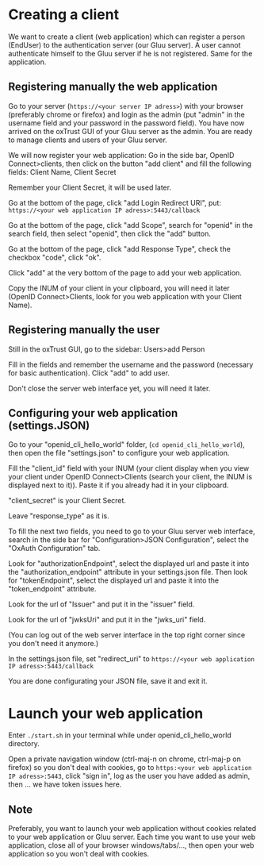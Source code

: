 # Creating a client

We want to create a client (web application) which can register a person (EndUser) to the authentication server (our Gluu server).
A user cannot authenticate himself to the Gluu server if he is not registered. Same for the application.

## Registering manually the web application
Go to your server (`https://<your server IP adress>`) with your browser (preferably chrome or firefox) and login as the admin (put "admin" in the username field and your password in the password field). You have now arrived on the oxTrust GUI of your Gluu server as the admin. You are ready to manage clients and users of your Gluu server.

We will now register your web application:
Go in the side bar, OpenID Connect>clients, then click on the button "add client" and fill the following fields: Client Name, Client Secret

Remember your Client Secret, it will be used later.

Go at the bottom of the page, click "add Login Redirect URI", put: `https://<your web application IP adress>:5443/callback`

Go at the bottom of the page, click "add Scope", search for "openid" in the search field, then select "openid", then click the "add" button.

Go at the bottom of the page, click "add Response Type", check the checkbox "code", click "ok".

Click "add" at the very bottom of the page to add your web application. 

Copy the INUM of your client in your clipboard, you will need it later (OpenID Connect>Clients, look for you web application with your Client Name).

## Registering manually the user
Still in the oxTrust GUI, go to the sidebar: Users>add Person

Fill in the fields and remember the username and the password (necessary for basic authentication). Click "add" to add user.

Don't close the server web interface yet, you will need it later.

## Configuring your web application (settings.JSON)
Go to your "openid_cli_hello_world" folder, (`cd openid_cli_hello_world`), then open the file "settings.json" to configure your web application.

Fill the "client_id" field with your INUM (your client display when you view your client under OpenID Connect>Clients (search your client, the INUM is displayed next to it)). Paste it if you already had it in your clipboard.

"client_secret" is your Client Secret.

Leave "response_type" as it is.

To fill the next two fields, you need to go to your Gluu server web interface, search in the side bar for "Configuration>JSON Configuration", select the "OxAuth Configuration" tab.

Look for "authorizationEndpoint", select the displayed url and paste it into the "authorization_endpoint" attribute in your settings.json file.
Then look for "tokenEndpoint", select the displayed url and paste it into the "token_endpoint" attribute.

Look for the url of "Issuer" and put it in the "issuer" field.

Look for the url of "jwksUri" and put it in the  "jwks_uri" field.

(You can log out of the web server interface in the top right corner since you don't need it anymore.)

In the settings.json file, set "redirect_uri"  to `https://<your web application IP adress>:5443/callback`

You are done configurating your JSON file, save it and exit it.

# Launch your web application
Enter `./start.sh` in your terminal while under openid_cli_hello_world directory.

Open a private navigation window (ctrl-maj-n on chrome, ctrl-maj-p on firefox) so you don't deal with cookies, go to `https:<your web application IP adress>:5443`, click "sign in", log as the user you have added as admin, then ... we have token issues here.

## Note
Preferably, you want to launch your web application without cookies related to your web application or Gluu server. Each time you want to use your web application, close all of your browser windows/tabs/..., then open your web application so you won't deal with cookies.
